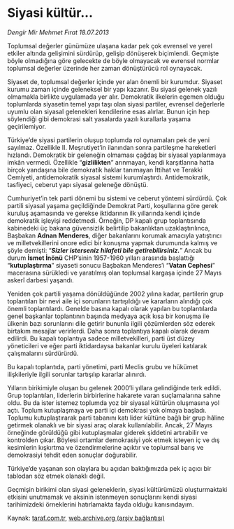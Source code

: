# Siyasi kültür...

*Dengir Mir Mehmet Fırat 18.07.2013*

<div class="yazi"><p>Toplumsal değerler günümüze ulaşana kadar pek çok evrensel ve yerel etkiler altında gelişimini sürdürüp, gelişip dönüşerek biçimlendi. Geçmişte böyle olmadığına göre gelecekte de böyle olmayacak ve evrensel normlar toplumsal değerler üzerinde her zaman dönüştürücü rol oynayacak.</p>
<p>Siyaset de, toplumsal değerler içinde yer alan önemli bir kurumdur. Siyaset kurumu zaman içinde geleneksel bir yapı kazanır. Bu siyasi gelenek yazılı olmamakla birlikte uygulamada yer alır. Demokratik ilkelerin egemen olduğu toplumlarda siyasetin temel yapı taşı olan siyasi partiler, evrensel değerlerle uyumlu olan siyasal gelenekleri kendilerine esas alırlar. Bunun için hep söylendiği gibi demokrasi salt yasalarda yazılı kurallarla yaşama geçirilemiyor.</p>
<p>Türkiye’de siyasi partilerin oluşup toplumda rol oynamaları pek de yeni sayılmaz. Özellikle II. Meşrutiyet’in ilanından sonra partileşme hareketleri hızlandı. Demokratik bir geleneğin olmaması çağdaş bir siyasal yapılanmaya imkân vermedi. Özellikle “<b>gizlilikten</b>” arınmayan, kendi karşıtlarına hatta birçok yandaşına bile demokratik haklar tanımayan İttihat ve Terakki Cemiyeti, antidemokratik siyasal sistemi kurumlaştırdı. Antidemokratik, tasfiyeci, ceberut yapı siyasal geleneğe dönüştü.</p>
<p>Cumhuriyet’in tek parti dönemi bu sistemi ve ceberut yöntemi sürdürdü. Çok partili siyasal yaşama geçildiğinde Demokrat Parti, koşullarına göre gerek kuruluş aşamasında ve gerekse iktidarının ilk yıllarında kendi içinde demokratik işleyişi reddetmedi. Örneğin, DP kapalı grup toplantısında kabinedeki üç bakana güvensizlik belirtilip bakanlıktan uzaklaştırılınca, Başbakan <b>Adnan</b> <b>Menderes</b>, diğer bakanlarını korumak amacıyla yatıştırıcı ve milletvekillerini onore edici bir konuşma yapmak durumunda kalmış ve şöyle demişti: “<b><i>Sizler isterseniz hilafeti bile getirebilirsiniz.</i></b>” Ancak bu durum <b>İsmet İnönü</b> CHP’sinin 1957-1960 yılları arasında başlattığı “<b>kutuplaştırma</b>” siyaseti sonucu Başbakan Menderes’i “<b>Vatan Cephesi</b>” macerasına sürükledi ve yaratılmış olan toplumsal kargaşa içinde 27 Mayıs askerî darbesi yaşandı.</p>
<p>Yeniden çok partili yaşama dönüldüğünde 2002 yılına kadar, partilerin grup toplantıları bir nevi aile içi sorunların tartışıldığı ve kararların alındığı çok önemli toplantılardı. Genelde basına kapalı olarak yapılan bu toplantılarda genel başkanlar toplantının başında medyaya açık kısa bir konuşma ile ülkenin bazı sorunlarını dile getirir bununla ilgili çözümlerden söz ederek birtakım mesajlar verirlerdi. Daha sonra toplantıya kapalı olarak devam edilirdi. Bu kapalı toplantıya sadece milletvekilleri, parti üst düzey yöneticileri ve eğer parti iktidardaysa bakanlar kurulu üyeleri katılarak çalışmalarını sürdürürdü.</p>
<p>Bu kapalı toplantıda, parti yönetimi, parti Meclis grubu ve hükümet ilişkileriyle ilgili sorunlar tartışılıp kararlar alınırdı.</p>
<p>Yılların birikimiyle oluşan bu gelenek 2000’li yıllara gelindiğinde terk edildi. Grup toplantıları, liderlerin birbirlerine hakarete varan suçlamalarına sahne oldu. Bu da ister istemez toplumda yoz bir siyasal kültürün oluşmasına yol açtı. Toplum kutuplaşmaya ve parti içi demokrasi yok olmaya başladı. Toplumu kutuplaştırarak parti tabanını katı lider kültüne bağlı bir grup hâline getirmek olanaklı ve bir siyasi araç olarak kullanılabilir. Ancak, 27 Mayıs örneğinde görüldüğü gibi kutuplaşmalar giderek şiddetini artırabilir ve kontrolden çıkar. Böylesi ortamlar demokrasiyi yok etmek isteyen iç ve dış kesimlerin kışkırtma ve özendirmelerine açıktır ve toplumsal barış ve demokrasiyi tehdit eden sonuçlar doğurabilir. </p>
<p>Türkiye’de yaşanan son olaylara bu açıdan baktığımızda pek iç açıcı bir tablodan söz etmek olanaklı değil.</p>
<p>Geçmişin birikimi olan siyasi geleneklerin, siyasi kültürümüzü oluşturmaktaki etkisini unutmamak ve aksinin istenmeyen sonuçlarını kendi siyasi tarihimizdeki örneklerini hatırlamakta fayda olduğu kanısındayım.</p>
</div>

Kaynak: [taraf.com.tr](http://www.taraf.com.tr:80/dengir-mir-mehmet-firat/makale-siyasi-kultur.htm), [web.archive.org (arşiv bağlantısı)](http://web.archive.org/web/20130720012948/http://www.taraf.com.tr:80/dengir-mir-mehmet-firat/makale-siyasi-kultur.htm)
